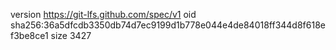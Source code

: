 version https://git-lfs.github.com/spec/v1
oid sha256:36a5dfcdb3350db74d7ec9199d1b778e044e4de84018ff344d8f618ef3be8ce1
size 3427
